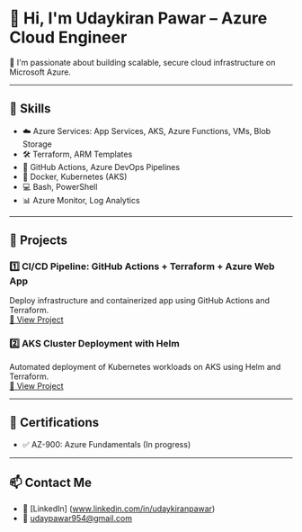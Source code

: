 # 👋 Hi, I'm Udaykiran Pawar – Azure Cloud Engineer

🚀 I'm passionate about building scalable, secure cloud infrastructure on Microsoft Azure.

---

## 💼 Skills

- ☁️ Azure Services: App Services, AKS, Azure Functions, VMs, Blob Storage
- 🛠️ Terraform, ARM Templates
- 🔁 GitHub Actions, Azure DevOps Pipelines
- 🐳 Docker, Kubernetes (AKS)
- 💻 Bash, PowerShell
- 📊 Azure Monitor, Log Analytics

---

## 📂 Projects

### 1️⃣ CI/CD Pipeline: GitHub Actions + Terraform + Azure Web App  
Deploy infrastructure and containerized app using GitHub Actions and Terraform.  
[🔗 View Project](https://github.com/udaykiranpawar/project-repo)

### 2️⃣ AKS Cluster Deployment with Helm  
Automated deployment of Kubernetes workloads on AKS using Helm and Terraform.  
[🔗 View Project](https://github.com/udaykiranpawar/aks-terraform-deployment)

---

## 📜 Certifications

- ✅ AZ-900: Azure Fundamentals (In progress)


---

## 📫 Contact Me

- 💼 [LinkedIn] (www.linkedin.com/in/udaykiranpawar)
- 📧 udaypawar954@gmail.com
